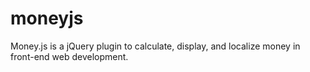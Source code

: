 moneyjs
=======

Money.js is a jQuery plugin to calculate, display, and localize money in front-end web development.